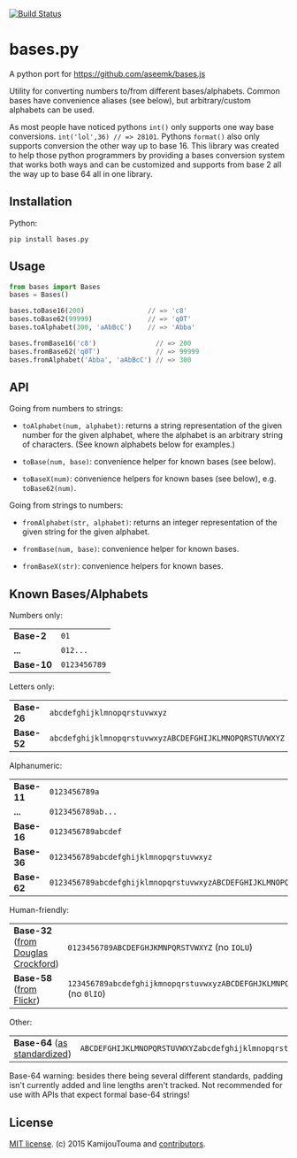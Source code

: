 [![Build Status](https://travis-ci.org/kamijoutouma/bases.py.png?branch=master)](https://travis-ci.org/kamijoutouma/bases.py)

# bases.py

A python port for https://github.com/aseemk/bases.js

Utility for converting numbers to/from different bases/alphabets.
Common bases have convenience aliases (see below), but arbitrary/custom
alphabets can be used.

As most people have noticed pythons `int()` only supports one way base conversions.
`int('lol',36) // => 28101`. Pythons `format()` also only supports conversion the other way up to base 16. This library was created to help those python programmers by providing a bases conversion system that works both ways and can be customized and supports from base 2 all the way up to base 64 all in one library.

## Installation

Python:

```
pip install bases.py
```

## Usage

```py
from bases import Bases
bases = Bases()

bases.toBase16(200)                // => 'c8'
bases.toBase62(99999)              // => 'q0T'
bases.toAlphabet(300, 'aAbBcC')    // => 'Abba'

bases.fromBase16('c8')               // => 200
bases.fromBase62('q0T')              // => 99999
bases.fromAlphabet('Abba', 'aAbBcC') // => 300
```

## API

Going from numbers to strings:

- `toAlphabet(num, alphabet)`: returns a string representation of the given
  number for the given alphabet, where the alphabet is an arbitrary string of
  characters. (See known alphabets below for examples.)

- `toBase(num, base)`: convenience helper for known bases (see below).

- `toBaseX(num)`: convenience helpers for known bases (see below), e.g.
  `toBase62(num)`.

Going from strings to numbers:

- `fromAlphabet(str, alphabet)`: returns an integer representation of the given
  string for the given alphabet.

- `fromBase(num, base)`: convenience helper for known bases.

- `fromBaseX(str)`: convenience helpers for known bases.

## Known Bases/Alphabets

Numbers only:

<table>
<tr>
<td><strong>Base-2</strong></td>
<td><code>01</code></td>
</tr>
<tr>
<td><strong>...</strong></td>
<td><code>012...</code></td>
</tr>
<tr>
<td><strong>Base-10</strong></td>
<td><code>0123456789</code></td>
</tr>
</table>

Letters only:

<table>
<tr>
<td><strong>Base-26</strong></td>
<td><code>abcdefghijklmnopqrstuvwxyz</code></td>
</tr>
<tr>
<td><strong>Base-52</strong></td>
<td><code>abcdefghijklmnopqrstuvwxyzABCDEFGHIJKLMNOPQRSTUVWXYZ</code></td>
</tr>
</table>

Alphanumeric:

<table>
<tr>
<td><strong>Base-11</strong></td>
<td><code>0123456789a</code></td>
</tr>
<tr>
<td><strong>...</strong></td>
<td><code>0123456789ab...</code></td>
</tr>
<tr>
<td><strong>Base-16</strong></td>
<td><code>0123456789abcdef</code></td>
</tr>
<tr>
<td><strong>Base-36</strong></td>
<td><code>0123456789abcdefghijklmnopqrstuvwxyz</code></td>
</tr>
<tr>
<td><strong>Base-62</strong></td>
<td><code>0123456789abcdefghijklmnopqrstuvwxyzABCDEFGHIJKLMNOPQRSTUVWXYZ</code></td>
</tr>
</table>

Human-friendly:

<table>
<tr>
<td><strong>Base-32</strong> (<a href="http://www.crockford.com/wrmg/base32.html" target="_blank">from Douglas Crockford</a>)</td>
<td><code>0123456789ABCDEFGHJKMNPQRSTVWXYZ</code> (no <code>IOLU</code>)</td>
</tr>
<tr>
<td><strong>Base-58</strong> (<a href="http://www.flickr.com/groups/api/discuss/72157616713786392/" target="_blank">from Flickr</a>)</td>
<td><code>123456789abcdefghijkmnopqrstuvwxyzABCDEFGHJKLMNPQRSTUVWXYZ</code> (no <code>0lIO</code>)</td>
</tr>
</table>

Other:

<table>
<tr>
<td><strong>Base-64</strong> (<a href="http://en.wikipedia.org/wiki/Base64" target="_blank">as standardized</a>)</td>
<td><code>ABCDEFGHIJKLMNOPQRSTUVWXYZabcdefghijklmnopqrstuvwxyz0123456789+/</code></td>
</tr>
</table>

Base-64 warning: besides there being several different standards, padding isn't currently added and line lengths aren't tracked. Not recommended for use with APIs that expect formal base-64 strings!

## License

[MIT license](http://touma.mit-license.org/). (c) 2015 KamijouTouma
and [contributors](https://github.com/kamijoutouma/bases.py/graphs/contributors).
